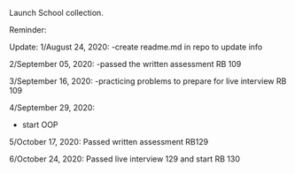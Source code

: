 Launch School collection. 

Reminder:

Update:
1/August 24, 2020: 
-create readme.md in repo to update info

2/September 05, 2020:
-passed the written assessment RB 109

3/September 16, 2020:
-practicing problems to prepare for live interview RB 109 

4/September 29, 2020:
- start OOP

5/October 17, 2020: Passed written assessment RB129

6/October 24, 2020: Passed live interview 129 and start RB 130

